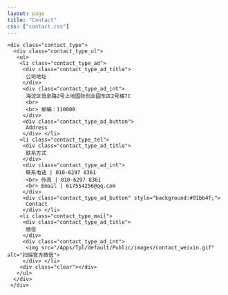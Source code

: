 ```yaml
---
layout: page
title: "Contact"
css: ["contact.css"]
---
```

<div class="col s12">
  <div class="icontain">
    
    
    <div class="contact_type"> 
      <div class="contact_type_ul"> 
       <ul> 
        <li class="contact_type_ad"> 
         <div class="contact_type_ad_title">
          公司地址
         </div> 
         <div class="contact_type_ad_int">
          海淀区信息路2号上地国际创业园东区2号楼7C
          <br> 
          <br> 邮编：110000
         </div> 
         <div class="contact_type_ad_button">
          Address
         </div> </li> 
        <li class="contact_type_tel"> 
         <div class="contact_type_ad_title">
          联系方式
         </div> 
         <div class="contact_type_ad_int">
          联系电话 | 010-6297 8361
          <br> 传真 | 010-6297 8361
          <br> Email | 617554256@qq.com
         </div> 
         <div class="contact_type_ad_button" style="background:#91bb4f;">
          Contact
         </div> </li> 
        <li class="contact_type_mail"> 
         <div class="contact_type_ad_title">
          微信
         </div> 
         <div class="contact_type_ad_int"> 
          <img src="/Apps/Tpl/default/Public/images/contact_weixin.gif" alt="扫描官方微信"> 
         </div> </li> 
        <div class="clear"></div> 
       </ul> 
      </div> 
     </div>
    
    
  </div>
</div>